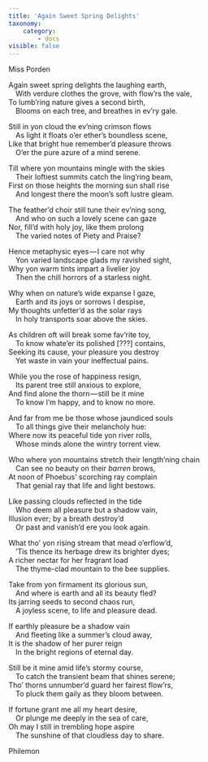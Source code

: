 ```yaml
---
title: 'Again Sweet Spring Delights'
taxonomy:
    category:
        - docs
visible: false
---
```


<div class="author">Miss Porden</div>

Again sweet spring delights the laughing earth,  
&emsp;With verdure clothes the grove, with flow’rs the vale,  
To lumb’ring nature gives a second birth,  
&emsp;Blooms on each tree, and breathes in ev’ry gale.  

Still in yon cloud the ev’ning crimson flows  
&emsp;As light it floats o’er ether’s boundless scene,  
Like that bright hue remember’d pleasure throws  
&emsp;O’er the pure azure of a mind serene.  

Till where yon mountains mingle with the skies  
&emsp;Their loftiest summits catch the ling’ring beam,  
First on those heights the morning sun shall rise  
&emsp;And longest there the moon’s soft lustre gleam.  

The feather’d choir still tune their ev’ning song,  
&emsp;And who on such a lovely scene can gaze  
Nor, fill’d with holy joy, like them prolong  
&emsp;The varied notes of Piety and Praise?

Hence metaphysic eyes — I care not why  
&emsp;Yon varied landscape glads my ravished sight,  
Why yon warm tints impart a livelier joy  
&emsp;Then the chill horrors of a starless night.  

Why when on nature’s wide expanse I gaze,  
&emsp;Earth and its joys or sorrows I despise,  
My thoughts unfetter’d as the solar rays  
&emsp;In holy transports soar above the skies.  

As children oft will break some fav’rite toy,  
&emsp;To know whate’er its polished <span data-tippy="ink blot" class="green">[???]</span> contains,  
Seeking its cause, your pleasure you destroy  
&emsp;Yet waste in vain your ineffectual pains.  

While you the rose of happiness resign,  
&emsp;Its parent tree still anxious to explore,  
And find alone the thorn — still be it mine  
&emsp;To know I’m happy, and to know no more.

And far from me be those whose jaundiced souls  
&emsp;To all things give their melancholy hue:  
Where now its peaceful tide yon river rolls,  
&emsp;Whose minds alone the wintry torrent view.  

Who where yon mountains stretch their length’ning chain  
&emsp;Can see no beauty on their *barren* brows,  
At noon of Phoebus’ scorching ray complain  
&emsp;That genial ray that life and light bestows.  

Like passing clouds reflected in the tide  
&emsp;Who deem all pleasure but a shadow vain,  
Illusion ever; by a breath destroy’d  
&emsp;Or past and vanish’d ere you look again.  

What tho’ yon rising stream that mead o’erflow’d,  
&emsp;’Tis thence its herbage drew its brighter dyes;  
A richer nectar for her fragrant load  
&emsp;The thyme-clad mountain to the bee supplies.

Take from yon firmament its glorious sun,  
&emsp;And where is earth and all its beauty fled?  
Its jarring seeds to second chaos run,  
&emsp;A joyless scene, to life and pleasure dead.  

If earthly pleasure be a shadow vain  
&emsp;And fleeting like a summer’s cloud away,  
It is the shadow of her purer reign  
&emsp;In the bright regions of eternal day.  

Still be it mine amid life’s stormy course,  
&emsp;To catch the transient beam that shines serene;  
Tho’ thorns unnumber’d guard her fairest flow’rs,  
&emsp;To pluck them gaily as they bloom between.  

If fortune grant me all my heart desire,  
&emsp;Or plunge me deeply in the sea of care,  
Oh may I still in trembling hope aspire  
&emsp;The sunshine of that cloudless day to share.

Philemon